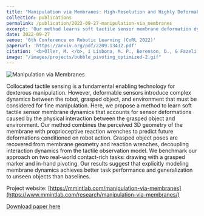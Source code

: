 ```yaml
---
title: "Manipulation via Membranes: High-Resolution and Highly Deformable Tactile Sensing and Control"
collection: publications
permalink: /publication/2022-09-27-manipulation-via_membranes
excerpt: 'Our method learns soft tactile sensor membrane deformation dynamics to control a grasped object’s pose and force transmitted to the environment during contact-rich manipulation tasks such as drawing and in-hand pivoting.'
date: 2022-09-27
venue: '6th Conference on Robotic Learning (CoRL 2022)'
paperurl: 'https://arxiv.org/pdf/2209.13432.pdf'
citation: '<b>Oller, M. </b>, i Lisbona, M. P., Berenson, D., & Fazeli, N. &quot; "Manipulation via Membranes: High-Resolution and Highly Deformable Tactile Sensing and Control". &quot; <i>CoRL 2022 </i>.'
image: "/images/projects/bubble_pivoting_optimized-2.gif"
---
```


![Manipulation via Membranes](/images/projects/bubble_pivoting_optimized-2.gif)

Collocated tactile sensing is a fundamental enabling technology for dexterous manipulation. However, deformable sensors introduce complex dynamics between the robot, grasped object, and environment that must be considered for fine manipulation. Here, we propose a method to learn soft tactile sensor membrane dynamics that accounts for sensor deformations caused by the physical interaction between the grasped object and environment. Our method combines the perceived 3D geometry of the membrane with proprioceptive reaction wrenches to predict future deformations conditioned on robot action. Grasped object poses are recovered from membrane geometry and reaction wrenches, decoupling interaction dynamics from the tactile observation model. We benchmark our approach on two real-world contact-rich tasks: drawing with a grasped marker and in-hand pivoting. Our results suggest that explicitly modeling membrane dynamics achieves better task performance and generalization to unseen objects than baselines.

Project website: [https://mmintlab.com/manipulation-via-membranes](https://www.mmintlab.com/research/manipulation-via-membranes/)

[Download paper here](https://arxiv.org/pdf/2209.13432.pdf)
